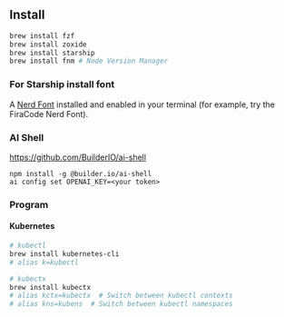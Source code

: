 ## Install

```bash
brew install fzf
brew install zoxide
brew install starship
brew install fnm # Node Version Manager
```

### For Starship install font
A [Nerd Font](https://www.nerdfonts.com/font-downloads) installed and enabled in your terminal (for example, try the FiraCode Nerd Font).

### AI Shell

https://github.com/BuilderIO/ai-shell

```
npm install -g @builder.io/ai-shell
ai config set OPENAI_KEY=<your token>
```

### Program 


#### Kubernetes

```bash
# kubectl
brew install kubernetes-cli
# alias k=kubectl

# kubectx
brew install kubectx
# alias kctx=kubectx  # Switch between kubectl contexts
# alias kns=kubens  # Switch between kubectl namespaces
```